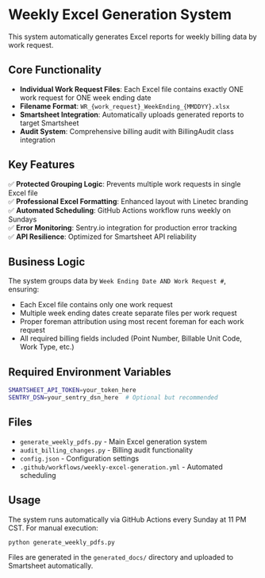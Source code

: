 # Weekly Excel Generation System

This system automatically generates Excel reports for weekly billing data by work request.

## Core Functionality

- **Individual Work Request Files**: Each Excel file contains exactly ONE work request for ONE week ending date
- **Filename Format**: `WR_{work_request}_WeekEnding_{MMDDYY}.xlsx`
- **Smartsheet Integration**: Automatically uploads generated reports to target Smartsheet
- **Audit System**: Comprehensive billing audit with BillingAudit class integration

## Key Features

✅ **Protected Grouping Logic**: Prevents multiple work requests in single Excel file  
✅ **Professional Excel Formatting**: Enhanced layout with Linetec branding  
✅ **Automated Scheduling**: GitHub Actions workflow runs weekly on Sundays  
✅ **Error Monitoring**: Sentry.io integration for production error tracking  
✅ **API Resilience**: Optimized for Smartsheet API reliability  

## Business Logic

The system groups data by `Week Ending Date AND Work Request #`, ensuring:
- Each Excel file contains only one work request
- Multiple week ending dates create separate files per work request
- Proper foreman attribution using most recent foreman for each work request
- All required billing fields included (Point Number, Billable Unit Code, Work Type, etc.)

## Required Environment Variables

```bash
SMARTSHEET_API_TOKEN=your_token_here
SENTRY_DSN=your_sentry_dsn_here  # Optional but recommended
```

## Files

- `generate_weekly_pdfs.py` - Main Excel generation system
- `audit_billing_changes.py` - Billing audit functionality
- `config.json` - Configuration settings
- `.github/workflows/weekly-excel-generation.yml` - Automated scheduling

## Usage

The system runs automatically via GitHub Actions every Sunday at 11 PM CST. For manual execution:

```bash
python generate_weekly_pdfs.py
```

Files are generated in the `generated_docs/` directory and uploaded to Smartsheet automatically.
